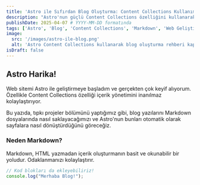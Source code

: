 ```yaml
---
title: 'Astro ile Sıfırdan Blog Oluşturma: Content Collections Kullanımı'
description: "Astro'nun güçlü Content Collections özelliğini kullanarak Markdown ile içerik odaklı, hızlı ve modern bir blogu nasıl kolayca oluşturabileceğinizi adım adım öğrenin."
publishDate: 2025-04-07 # YYYY-MM-DD formatında
tags: ['Astro', 'Blog', 'Content Collections', 'Markdown', 'Web Geliştirme', 'Static Site Generator', 'Rehber'] 
image:
  src: '/images/astro-ile-blog.png'
  alt: 'Astro Content Collections kullanarak blog oluşturma rehberi kapak görseli'
isDraft: false
---
```


## Astro Harika!

Web sitemi Astro ile geliştirmeye başladım ve gerçekten çok keyif alıyorum. Özellikle Content Collections özelliği içerik yönetimini inanılmaz kolaylaştırıyor.

Bu yazıda, tıpkı projeler bölümünü yaptığımız gibi, blog yazılarını Markdown dosyalarında nasıl saklayacağımızı ve Astro'nun bunları otomatik olarak sayfalara nasıl dönüştürdüğünü göreceğiz.

### Neden Markdown?

Markdown, HTML yazmadan içerik oluşturmanın basit ve okunabilir bir yoludur. Odaklanmanızı kolaylaştırır.

```javascript
// Kod blokları da ekleyebiliriz!
console.log("Merhaba Blog!");